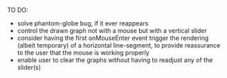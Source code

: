 TO DO:
* solve phantom-globe bug, if it ever reappears
* control the drawn graph not with a mouse but with a vertical slider
* consider having the first onMouseEnter event trigger the rendering (albeit temporary) of a horizontal line-segment, to provide reassurance to the user that the mouse is working properly
* enable user to clear the graphs without having to readjust any of the slider(s)
